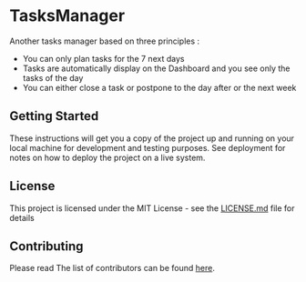 # TasksManager

Another tasks manager based on three principles :
* You can only plan tasks for the 7 next days
* Tasks are automatically display on the Dashboard and you see only the tasks of the day
* You can either close a task or postpone to the day after or the next week

## Getting Started

These instructions will get you a copy of the project up and running on your local machine for development and testing purposes. See deployment for notes on how to deploy the project on a live system.


## License

This project is licensed under the MIT License - see the [LICENSE.md](LICENSE.md) file for details

## Contributing

Please read The list of contributors can be found [here](https://github.com/pyr0tecnix/TasksManager/graphs/contributors).
